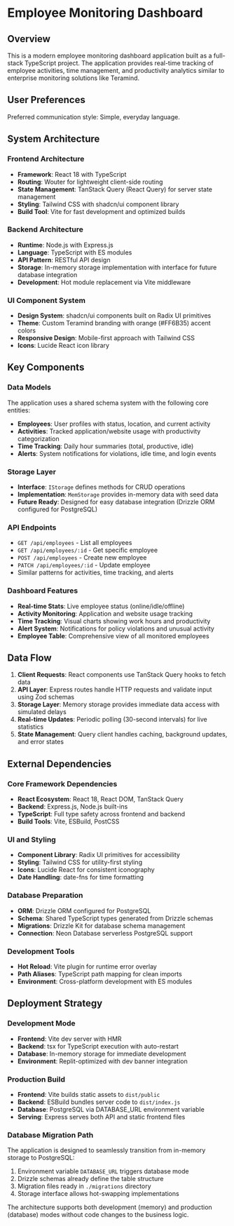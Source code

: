 # Employee Monitoring Dashboard

## Overview

This is a modern employee monitoring dashboard application built as a full-stack TypeScript project. The application provides real-time tracking of employee activities, time management, and productivity analytics similar to enterprise monitoring solutions like Teramind.

## User Preferences

Preferred communication style: Simple, everyday language.

## System Architecture

### Frontend Architecture
- **Framework**: React 18 with TypeScript
- **Routing**: Wouter for lightweight client-side routing
- **State Management**: TanStack Query (React Query) for server state management
- **Styling**: Tailwind CSS with shadcn/ui component library
- **Build Tool**: Vite for fast development and optimized builds

### Backend Architecture
- **Runtime**: Node.js with Express.js
- **Language**: TypeScript with ES modules
- **API Pattern**: RESTful API design
- **Storage**: In-memory storage implementation with interface for future database integration
- **Development**: Hot module replacement via Vite middleware

### UI Component System
- **Design System**: shadcn/ui components built on Radix UI primitives
- **Theme**: Custom Teramind branding with orange (#FF6B35) accent colors
- **Responsive Design**: Mobile-first approach with Tailwind CSS
- **Icons**: Lucide React icon library

## Key Components

### Data Models
The application uses a shared schema system with the following core entities:
- **Employees**: User profiles with status, location, and current activity
- **Activities**: Tracked application/website usage with productivity categorization
- **Time Tracking**: Daily hour summaries (total, productive, idle)
- **Alerts**: System notifications for violations, idle time, and login events

### Storage Layer
- **Interface**: `IStorage` defines methods for CRUD operations
- **Implementation**: `MemStorage` provides in-memory data with seed data
- **Future Ready**: Designed for easy database integration (Drizzle ORM configured for PostgreSQL)

### API Endpoints
- `GET /api/employees` - List all employees
- `GET /api/employees/:id` - Get specific employee
- `POST /api/employees` - Create new employee
- `PATCH /api/employees/:id` - Update employee
- Similar patterns for activities, time tracking, and alerts

### Dashboard Features
- **Real-time Stats**: Live employee status (online/idle/offline)
- **Activity Monitoring**: Application and website usage tracking
- **Time Tracking**: Visual charts showing work hours and productivity
- **Alert System**: Notifications for policy violations and unusual activity
- **Employee Table**: Comprehensive view of all monitored employees

## Data Flow

1. **Client Requests**: React components use TanStack Query hooks to fetch data
2. **API Layer**: Express routes handle HTTP requests and validate input using Zod schemas
3. **Storage Layer**: Memory storage provides immediate data access with simulated delays
4. **Real-time Updates**: Periodic polling (30-second intervals) for live statistics
5. **State Management**: Query client handles caching, background updates, and error states

## External Dependencies

### Core Framework Dependencies
- **React Ecosystem**: React 18, React DOM, TanStack Query
- **Backend**: Express.js, Node.js built-ins
- **TypeScript**: Full type safety across frontend and backend
- **Build Tools**: Vite, ESBuild, PostCSS

### UI and Styling
- **Component Library**: Radix UI primitives for accessibility
- **Styling**: Tailwind CSS for utility-first styling
- **Icons**: Lucide React for consistent iconography
- **Date Handling**: date-fns for time formatting

### Database Preparation
- **ORM**: Drizzle ORM configured for PostgreSQL
- **Schema**: Shared TypeScript types generated from Drizzle schemas
- **Migrations**: Drizzle Kit for database schema management
- **Connection**: Neon Database serverless PostgreSQL support

### Development Tools
- **Hot Reload**: Vite plugin for runtime error overlay
- **Path Aliases**: TypeScript path mapping for clean imports
- **Environment**: Cross-platform development with ES modules

## Deployment Strategy

### Development Mode
- **Frontend**: Vite dev server with HMR
- **Backend**: tsx for TypeScript execution with auto-restart
- **Database**: In-memory storage for immediate development
- **Environment**: Replit-optimized with dev banner integration

### Production Build
- **Frontend**: Vite builds static assets to `dist/public`
- **Backend**: ESBuild bundles server code to `dist/index.js`
- **Database**: PostgreSQL via DATABASE_URL environment variable
- **Serving**: Express serves both API and static frontend files

### Database Migration Path
The application is designed to seamlessly transition from in-memory storage to PostgreSQL:
1. Environment variable `DATABASE_URL` triggers database mode
2. Drizzle schemas already define the table structure
3. Migration files ready in `./migrations` directory
4. Storage interface allows hot-swapping implementations

The architecture supports both development (memory) and production (database) modes without code changes to the business logic.